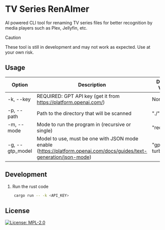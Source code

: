# TV Series RenAImer
AI powered CLI tool for renaming TV series files for better recognition by media players such as Plex, Jellyfin, etc.

> [!CAUTION]
> These tool is still in development and may not work as expected. Use at your own risk.

## Usage
| Option          | Description                                                                                                         | Default Value   |
| --------------- | ------------------------------------------------------------------------------------------------------------------- | --------------- |
| -k, --key       | REQUIRED: GPT API key (get it from https://platform.openai.com/)                                                    | None            |
| -p, --path      | Path to the directory that will be scanned                                                                          | "./"            |
| -m, --mode      | Mode to run the program in (recursive or single)                                                                    | "recursive"     |
| -g, --gtp_model | Model to use, must be one with JSON mode enable (https://platform.openai.com/docs/guides/text-generation/json-mode) | "gpt-3.5-turbo" |

## Development
1. Run the rust code
```bash
    cargo run -- -k <API_KEY> 
```

## License
[![License: MPL-2.0](https://img.shields.io/badge/License-MPL--2.0-blue.svg)](LICENSE)